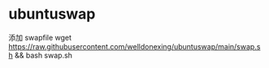 # ubuntuswap
添加 swapfile
wget https://raw.githubusercontent.com/welldonexing/ubuntuswap/main/swap.sh && bash swap.sh

